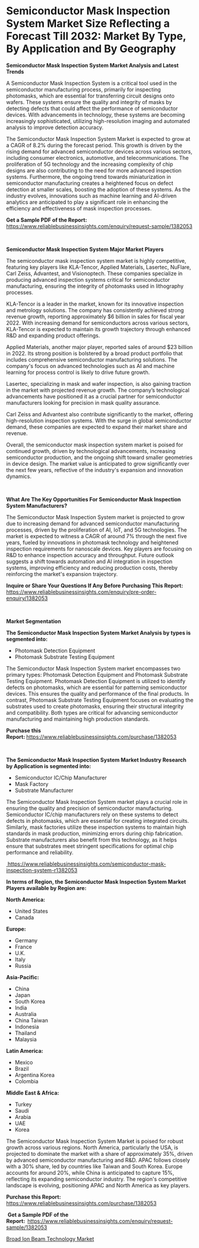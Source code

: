 <p><h1>Semiconductor Mask Inspection System Market Size Reflecting a Forecast Till 2032: Market By Type, By Application and By Geography</h1></p><p><strong>Semiconductor Mask Inspection System Market Analysis and Latest Trends</strong></p>
<p><p>A Semiconductor Mask Inspection System is a critical tool used in the semiconductor manufacturing process, primarily for inspecting photomasks, which are essential for transferring circuit designs onto wafers. These systems ensure the quality and integrity of masks by detecting defects that could affect the performance of semiconductor devices. With advancements in technology, these systems are becoming increasingly sophisticated, utilizing high-resolution imaging and automated analysis to improve detection accuracy.</p><p>The Semiconductor Mask Inspection System Market is expected to grow at a CAGR of 8.2% during the forecast period. This growth is driven by the rising demand for advanced semiconductor devices across various sectors, including consumer electronics, automotive, and telecommunications. The proliferation of 5G technology and the increasing complexity of chip designs are also contributing to the need for more advanced inspection systems. Furthermore, the ongoing trend towards miniaturization in semiconductor manufacturing creates a heightened focus on defect detection at smaller scales, boosting the adoption of these systems. As the industry evolves, innovations such as machine learning and AI-driven analytics are anticipated to play a significant role in enhancing the efficiency and effectiveness of mask inspection processes.</p></p>
<p><strong>Get a Sample PDF of the Report:&nbsp;</strong> <a href="https://www.reliablebusinessinsights.com/enquiry/request-sample/1382053?utm_campaign=2379&utm_medium=2&utm_source=Github&utm_content=ia&utm_term=12022025&utm_id=semiconductor-mask-inspection-system">https://www.reliablebusinessinsights.com/enquiry/request-sample/1382053</a></p>
<p>&nbsp;</p>
<p><strong>Semiconductor Mask Inspection System Major Market Players</strong></p>
<p><p>The semiconductor mask inspection system market is highly competitive, featuring key players like KLA-Tencor, Applied Materials, Lasertec, NuFlare, Carl Zeiss, Advantest, and Visionoptech. These companies specialize in producing advanced inspection systems critical for semiconductor manufacturing, ensuring the integrity of photomasks used in lithography processes.</p><p>KLA-Tencor is a leader in the market, known for its innovative inspection and metrology solutions. The company has consistently achieved strong revenue growth, reporting approximately $6 billion in sales for fiscal year 2022. With increasing demand for semiconductors across various sectors, KLA-Tencor is expected to maintain its growth trajectory through enhanced R&D and expanding product offerings.</p><p>Applied Materials, another major player, reported sales of around $23 billion in 2022. Its strong position is bolstered by a broad product portfolio that includes comprehensive semiconductor manufacturing solutions. The company's focus on advanced technologies such as AI and machine learning for process control is likely to drive future growth.</p><p>Lasertec, specializing in mask and wafer inspection, is also gaining traction in the market with projected revenue growth. The company’s technological advancements have positioned it as a crucial partner for semiconductor manufacturers looking for precision in mask quality assurance.</p><p>Carl Zeiss and Advantest also contribute significantly to the market, offering high-resolution inspection systems. With the surge in global semiconductor demand, these companies are expected to expand their market share and revenue.</p><p>Overall, the semiconductor mask inspection system market is poised for continued growth, driven by technological advancements, increasing semiconductor production, and the ongoing shift toward smaller geometries in device design. The market value is anticipated to grow significantly over the next few years, reflective of the industry's expansion and innovation dynamics.</p></p>
<p>&nbsp;</p>
<p><strong>What Are The Key Opportunities For Semiconductor Mask Inspection System Manufacturers?</strong></p>
<p><p>The Semiconductor Mask Inspection System market is projected to grow due to increasing demand for advanced semiconductor manufacturing processes, driven by the proliferation of AI, IoT, and 5G technologies. The market is expected to witness a CAGR of around 7% through the next five years, fueled by innovations in photomask technology and heightened inspection requirements for nanoscale devices. Key players are focusing on R&D to enhance inspection accuracy and throughput. Future outlook suggests a shift towards automation and AI integration in inspection systems, improving efficiency and reducing production costs, thereby reinforcing the market's expansion trajectory.</p></p>
<p><strong>Inquire or Share Your Questions If Any Before Purchasing This Report:</strong> <a href="https://www.reliablebusinessinsights.com/enquiry/pre-order-enquiry/1382053?utm_campaign=2379&utm_medium=2&utm_source=Github&utm_content=ia&utm_term=12022025&utm_id=semiconductor-mask-inspection-system">https://www.reliablebusinessinsights.com/enquiry/pre-order-enquiry/1382053</a></p>
<p>&nbsp;</p>
<p><strong>Market Segmentation</strong></p>
<p><strong>The Semiconductor Mask Inspection System Market Analysis by types is segmented into:</strong></p>
<p><ul><li>Photomask Detection Equipment</li><li>Photomask Substrate Testing Equipment</li></ul></p>
<p><p>The Semiconductor Mask Inspection System market encompasses two primary types: Photomask Detection Equipment and Photomask Substrate Testing Equipment. Photomask Detection Equipment is utilized to identify defects on photomasks, which are essential for patterning semiconductor devices. This ensures the quality and performance of the final products. In contrast, Photomask Substrate Testing Equipment focuses on evaluating the substrates used to create photomasks, ensuring their structural integrity and compatibility. Both types are critical for advancing semiconductor manufacturing and maintaining high production standards.</p></p>
<p><strong>Purchase this Report:&nbsp;</strong><a href="https://www.reliablebusinessinsights.com/purchase/1382053?utm_campaign=2379&utm_medium=2&utm_source=Github&utm_content=ia&utm_term=12022025&utm_id=semiconductor-mask-inspection-system">https://www.reliablebusinessinsights.com/purchase/1382053</a></p>
<p>&nbsp;</p>
<p><strong>The Semiconductor Mask Inspection System Market Industry Research by Application is segmented into:</strong></p>
<p><ul><li>Semiconductor IC/Chip Manufacturer</li><li>Mask Factory</li><li>Substrate Manufacturer</li></ul></p>
<p><p>The Semiconductor Mask Inspection System market plays a crucial role in ensuring the quality and precision of semiconductor manufacturing. Semiconductor IC/chip manufacturers rely on these systems to detect defects in photomasks, which are essential for creating integrated circuits. Similarly, mask factories utilize these inspection systems to maintain high standards in mask production, minimizing errors during chip fabrication. Substrate manufacturers also benefit from this technology, as it helps ensure that substrates meet stringent specifications for optimal chip performance and reliability.</p></p>
<p><a href="https://www.reliablebusinessinsights.com/semiconductor-mask-inspection-system-r1382053?utm_campaign=2379&utm_medium=2&utm_source=Github&utm_content=ia&utm_term=12022025&utm_id=semiconductor-mask-inspection-system">&nbsp;https://www.reliablebusinessinsights.com/semiconductor-mask-inspection-system-r1382053</a></p>
<p><strong>In terms of Region, the Semiconductor Mask Inspection System Market Players available by Region are:</strong></p>
<p>
    <p> <strong> North America: </strong>
        <ul>
            <li>United States</li>
            <li>Canada</li>
        </ul>
        </p> 
    <p> <strong> Europe: </strong>
        <ul>
            <li>Germany</li>
            <li>France</li>
            <li>U.K.</li>
            <li>Italy</li>
            <li>Russia</li>
        </ul>
        </p> 
    <p> <strong> Asia-Pacific: </strong>
        <ul>
            <li>China</li>
            <li>Japan</li>
            <li>South Korea</li>
            <li>India</li>
            <li>Australia</li>
            <li>China Taiwan</li>
            <li>Indonesia</li>
            <li>Thailand</li>
            <li>Malaysia</li>
        </ul>
        </p> 
    <p> <strong> Latin America: </strong>
        <ul>
            <li>Mexico</li>
            <li>Brazil</li>
            <li>Argentina Korea</li>
            <li>Colombia</li>
        </ul>
        </p> 
    <p> <strong> Middle East & Africa: </strong>
        <ul>
            <li>Turkey</li>
            <li>Saudi</li>
            <li>Arabia</li>
            <li>UAE</li>
            <li>Korea</li>
        </ul>
    </p>
    </p>
<p><p>The Semiconductor Mask Inspection System Market is poised for robust growth across various regions. North America, particularly the USA, is projected to dominate the market with a share of approximately 35%, driven by advanced semiconductor manufacturing and R&D. APAC follows closely with a 30% share, led by countries like Taiwan and South Korea. Europe accounts for around 20%, while China is anticipated to capture 15%, reflecting its expanding semiconductor industry. The region's competitive landscape is evolving, positioning APAC and North America as key players.</p></p>
<p><strong>Purchase this Report: </strong><a href="https://www.reliablebusinessinsights.com/purchase/1382053?utm_campaign=2379&utm_medium=2&utm_source=Github&utm_content=ia&utm_term=12022025&utm_id=semiconductor-mask-inspection-system">https://www.reliablebusinessinsights.com/purchase/1382053</a></p>
<p>&nbsp;<strong>Get a Sample PDF of the Report:&nbsp;&nbsp;</strong><a href="https://www.reliablebusinessinsights.com/enquiry/request-sample/1382053?utm_campaign=2379&utm_medium=2&utm_source=Github&utm_content=ia&utm_term=12022025&utm_id=semiconductor-mask-inspection-system">https://www.reliablebusinessinsights.com/enquiry/request-sample/1382053</a></p>
<p><strong></strong></p>
<p><p><a href="https://github.com/yankimber90yankim/Market-Research-Report-List-1/blob/main/broad-ion-beam-technology-market.md?utm_campaign=2379&utm_medium=2&utm_source=Github&utm_content=ia&utm_term=12022025&utm_id=semiconductor-mask-inspection-system">Broad Ion Beam Technology Market</a></p></p>
